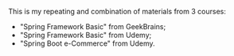 This is my repeating and combination of materials from 3 courses:
- "Spring Framework Basic" from GeekBrains;
- "Spring Framework Basic" from Udemy;
- "Spring Boot e-Commerce" from Udemy.